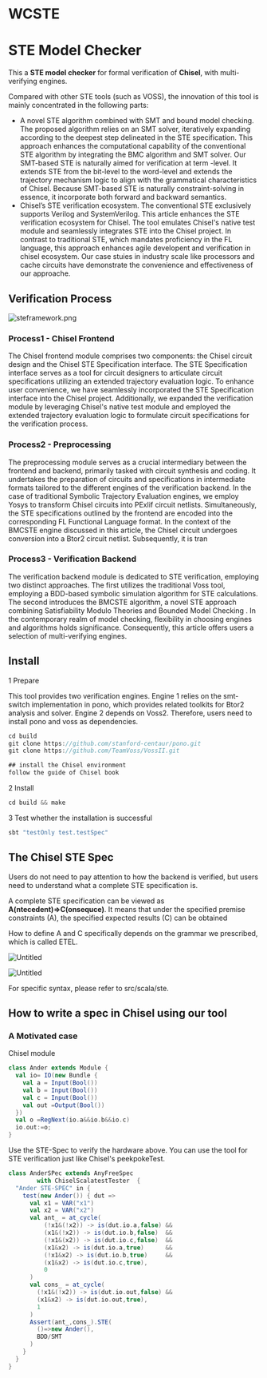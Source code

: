 # WCSTE 

# STE Model Checker

This a **STE model checker** for formal verification of **Chisel**, with multi-verifying engines.

Compared with other STE tools (such as VOSS), the innovation of this tool is mainly concentrated in the following parts: 

- A novel STE algorithm combined with SMT and bound model checking. The proposed algorithm relies on an SMT solver, iteratively expanding according to the deepest step delineated in the STE specification. This approach enhances the computational capability of the conventional STE algorithm by integrating the BMC algorithm and SMT solver.  Our SMT-based STE is naturally aimed for verification at term -level. It extends STE from the bit-level to the word-level and extends the trajectory mechanism logic to align with the grammatical characteristics of Chisel. Because SMT-based STE is naturally constraint-solving in essence,  it incorporate both forward and backward semantics.
- Chisel’s STE verification ecosystem. The conventional STE exclusively   supports Verilog and SystemVerilog. This article enhances the STE verification ecosystem for Chisel. The tool emulates Chisel's native test module and seamlessly integrates STE into the Chisel project. In contrast to traditional STE, which mandates proficiency in the FL language, this approach enhances agile developent and verification in chisel ecosystem. Our case stuies in industry scale like processors and cache circuits have demonstrate the convenience and effectiveness of our approache.

## Verification Process

![steframework.png](WCSTE%202bcd5db1fead4051905488407d747ef8/steframework.png)

### Process1 - Chisel Frontend

The Chisel frontend module comprises two components: the Chisel circuit design and the Chisel STE Specification interface. The STE Specification interface serves as a tool for circuit designers to articulate circuit specifications utilizing an extended trajectory evaluation logic. To enhance user convenience, we have seamlessly incorporated the STE Specification interface into the Chisel project. Additionally, we expanded the verification module by leveraging Chisel's native test module and employed the extended trajectory evaluation logic to formulate circuit specifications for the verification process.

### Process2 - Preprocessing

The preprocessing module serves as a crucial intermediary between the frontend and backend, primarily tasked with circuit synthesis and coding. It undertakes the preparation of circuits and specifications in intermediate formats tailored to the different engines of the verification backend. In the case of traditional Symbolic Trajectory Evaluation engines, we employ Yosys to transform Chisel circuits into PExlif circuit netlists. Simultaneously, the STE specifications outlined by the frontend are encoded into the corresponding FL Functional Language format. In the context of the BMCSTE engine discussed in this article, the Chisel circuit undergoes conversion into a Btor2 circuit netlist. Subsequently, it is tran

### Process3 - Verification Backend

The verification backend module is dedicated to STE verification, employing two distinct approaches. The first utilizes the traditional Voss tool, employing a BDD-based symbolic simulation algorithm for STE calculations. The second introduces the BMCSTE algorithm, a novel STE approach combining Satisfiability Modulo Theories and Bounded Model Checking . In the contemporary realm of model checking, flexibility in choosing engines and algorithms holds significance. Consequently, this article offers users a selection of multi-verifying engines.

## Install

1 Prepare

This tool provides two verification engines. Engine 1 relies on the smt-switch implementation in pono, which provides related toolkits for Btor2 analysis and solver. Engine 2 depends on Voss2. Therefore, users need to install pono and voss as dependencies.

```scala
cd build
git clone https://github.com/stanford-centaur/pono.git
git clone https://github.com/TeamVoss/VossII.git

## install the Chisel environment
follow the guide of Chisel book
```

2 Install

```scala
cd build && make
```

3 Test whether the installation is successful

```scala
sbt "testOnly test.testSpec"
```

## The Chisel STE Spec

Users do not need to pay attention to how the backend is verified, but users need to understand what a complete STE specification is.

A complete STE specification can be viewed as **A(ntecedent)=>C(onsequce)**. It means that under the specified premise constraints (A), the specified expected results (C) can be obtained

How to define A and C specifically depends on the grammar we prescribed, which is called ETEL. 

![Untitled](WCSTE%202bcd5db1fead4051905488407d747ef8/Untitled.png)

![Untitled](WCSTE%202bcd5db1fead4051905488407d747ef8/Untitled%201.png)

For specific syntax, please refer to src/scala/ste.

## How to write a spec in Chisel using our tool

### A Motivated case

Chisel module

```scala
class Ander extends Module {
  val io= IO(new Bundle {
    val a = Input(Bool())
    val b = Input(Bool())
    val c = Input(Bool())
    val out =Output(Bool())
  })
  val o =RegNext(io.a&&io.b&&io.c)
  io.out:=o;
}
```

Use the STE-Spec to verify the hardware above. You can use the tool  for STE verification just like Chisel's peekpokeTest.

```scala
class AnderSPec extends AnyFreeSpec 
        with ChiselScalatestTester  {
  "Ander STE-SPEC" in {
    test(new Ander()) { dut =>
      val x1 = VAR("x1")
      val x2 = VAR("x2")
      val ant_ = at_cycle(
          (!x1&(!x2)) -> is(dut.io.a,false) &&
          (x1&(!x2)) -> is(dut.io.b,false)  &&
          (!x1&(x2)) -> is(dut.io.c,false)  &&
          (x1&x2) -> is(dut.io.a,true)      &&
          (!x1&x2) -> is(dut.io.b,true)     &&
          (x1&x2) -> is(dut.io.c,true),
          0
      )
      val cons_ = at_cycle(
        (!x1&(!x2)) -> is(dut.io.out,false) &&
        (x1&x2) -> is(dut.io.out,true),
        1
      )
      Assert(ant_,cons_).STE(
        ()=>new Ander(),
        BDD/SMT
      )
    }
  }
}
```